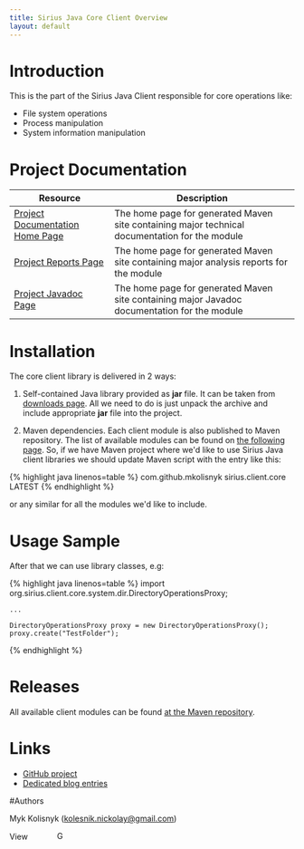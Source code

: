 ```yaml
---
title: Sirius Java Core Client Overview
layout: default
---
```


# Introduction

This is the part of the Sirius Java Client responsible for core operations like:
* File system operations
* Process manipulation
* System information manipulation

# Project Documentation

| Resource | Description |
| -------- | ----------- |
| [Project Documentation Home Page](/Sirius/sirius.client.core/index.html) | The home page for generated Maven site containing major technical documentation for the module |
| [Project Reports Page](/Sirius/sirius.client.core/project-reports.html) | The home page for generated Maven site containing major analysis reports for the module |
| [Project Javadoc Page](/Sirius/sirius.client.core/apidocs/index.html) | The home page for generated Maven site containing major Javadoc documentation for the module  |

# Installation

The core client library is delivered in 2 ways:

1. Self-contained Java library provided as **jar** file. It can be taken from [downloads page](http://code.google.com/p/sirius-platform/downloads/list). All we need to do is just unpack the archive and include appropriate **jar** file into the project.

2. Maven dependencies. Each client module is also published to Maven repository. The list of available modules can be found on [the following page](http://search.maven.org/#search%7Cga%7C1%7Ca%3A%22sirius.client.core%22). So, if we have Maven project where we'd like to use Sirius Java client libraries we should update Maven script with the entry like this:

{% highlight java linenos=table %}
	<dependency>
		<groupId>com.github.mkolisnyk</groupId>
		<artifactId>sirius.client.core</artifactId>
		<version>LATEST</version>
	</dependency>
{% endhighlight %}

or any similar for all the modules we'd like to include.

# Usage Sample

After that we can use library classes, e.g:

{% highlight java linenos=table %}
	import org.sirius.client.core.system.dir.DirectoryOperationsProxy;
	
	...
	
	DirectoryOperationsProxy proxy = new DirectoryOperationsProxy();
	proxy.create("TestFolder");
{% endhighlight %}

# Releases

All available client modules can be found [at the Maven repository](http://search.maven.org/#search%7Cgav%7C1%7Cg%3A%22com.github.mkolisnyk%22%20AND%20a%3A%22sirius.client.core%22). 

# Links  

* [GitHub project](https://github.com/mkolisnyk/Sirius)
* [Dedicated blog entries](http://mkolisnyk.blogspot.co.uk/search/label/Sirius)

#Authors

Myk Kolisnyk (kolesnik.nickolay@gmail.com) 

<a href="http://ua.linkedin.com/pub/mykola-kolisnyk/14/533/903"><img src="http://www.linkedin.com/img/webpromo/btn_profile_bluetxt_80x15.png" width="80" height="15" border="0" alt="View Mykola Kolisnyk's profile on LinkedIn"></a>
<a href="http://plus.google.com/108480514086204589709?prsrc=3" rel="publisher" style="text-decoration:none;">
<img src="http://ssl.gstatic.com/images/icons/gplus-16.png" alt="Google+" style="border:0;width:16px;height:16px;"/></a>
